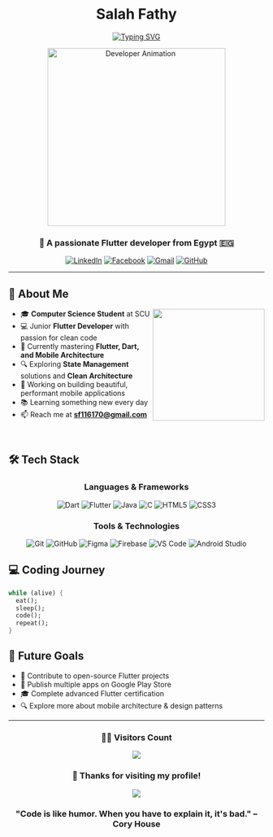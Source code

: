 <div align="center">
  
  # Salah Fathy
  
  [![Typing SVG](https://readme-typing-svg.herokuapp.com?font=Poppins&weight=600&size=30&duration=4000&pause=1000&color=6C63FF&center=true&vCenter=true&random=false&width=600&height=70&lines=Welcome+to+My+GitHub!;Junior+Flutter+Developer;Computer+Science+Student;Mobile+App+Enthusiast)](https://git.io/typing-svg)
  
  <img src="https://i.pinimg.com/originals/3f/7e/4e/3f7e4eff7c96e9fe4b8b4b1ff3f7bdb5.gif" width="350" alt="Developer Animation"/>
  
  ### 📱 A passionate Flutter developer from Egypt 🇪🇬
  
</div>

<div align="center">
  
  [![LinkedIn](https://img.shields.io/badge/LinkedIn-0077B5?style=for-the-badge&logo=linkedin&logoColor=white)](https://linkedin.com/in/salah-fathy)
  [![Facebook](https://img.shields.io/badge/Facebook-1877F2?style=for-the-badge&logo=facebook&logoColor=white)](https://fb.com/eng-salahfathy)
  [![Gmail](https://img.shields.io/badge/Gmail-D14836?style=for-the-badge&logo=gmail&logoColor=white)](mailto:sf116170@gmail.com)
  [![GitHub](https://img.shields.io/badge/GitHub-100000?style=for-the-badge&logo=github&logoColor=white)](https://github.com/salahfathy)
  
</div>

---

## 💫 About Me

<img align="right" src="https://raw.githubusercontent.com/TheDudeThatCode/TheDudeThatCode/master/Assets/Developer.gif" width="220"/>

- 🎓 **Computer Science Student** at SCU
- 💻 Junior **Flutter Developer** with passion for clean code
- 🌱 Currently mastering **Flutter, Dart, and Mobile Architecture**
- 🔍 Exploring **State Management** solutions and **Clean Architecture**
- 🚀 Working on building beautiful, performant mobile applications
- 📚 Learning something new every day
- 📫 Reach me at **sf116170@gmail.com**

<br/>

## 🛠️ Tech Stack

<div align="center">
  
  ### Languages & Frameworks
  
  ![Dart](https://img.shields.io/badge/Dart-0175C2?style=for-the-badge&logo=dart&logoColor=white)
  ![Flutter](https://img.shields.io/badge/Flutter-02569B?style=for-the-badge&logo=flutter&logoColor=white)
  ![Java](https://img.shields.io/badge/Java-ED8B00?style=for-the-badge&logo=java&logoColor=white)
  ![C](https://img.shields.io/badge/C-00599C?style=for-the-badge&logo=c&logoColor=white)
  ![HTML5](https://img.shields.io/badge/HTML5-E34F26?style=for-the-badge&logo=html5&logoColor=white)
  ![CSS3](https://img.shields.io/badge/CSS3-1572B6?style=for-the-badge&logo=css3&logoColor=white)
  
  ### Tools & Technologies
  
  ![Git](https://img.shields.io/badge/Git-F05032?style=for-the-badge&logo=git&logoColor=white)
  ![GitHub](https://img.shields.io/badge/GitHub-100000?style=for-the-badge&logo=github&logoColor=white)
  ![Figma](https://img.shields.io/badge/Figma-F24E1E?style=for-the-badge&logo=figma&logoColor=white)
  ![Firebase](https://img.shields.io/badge/Firebase-FFCA28?style=for-the-badge&logo=firebase&logoColor=black)
  ![VS Code](https://img.shields.io/badge/VS_Code-0078D4?style=for-the-badge&logo=visual%20studio%20code&logoColor=white)
  ![Android Studio](https://img.shields.io/badge/Android_Studio-3DDC84?style=for-the-badge&logo=android-studio&logoColor=white)
  
</div>

## 💻 Coding Journey

```dart
while (alive) {
  eat();
  sleep();
  code();
  repeat();
}
```

## 🎯 Future Goals

- 🌟 Contribute to open-source Flutter projects
- 📱 Publish multiple apps on Google Play Store
- 🎓 Complete advanced Flutter certification
- 🔍 Explore more about mobile architecture & design patterns

---

<div align="center">
  
  ### 👨‍💻 Visitors Count
  
  <img src="https://profile-counter.glitch.me/salahfathy/count.svg" />
  
  ### 🎉 Thanks for visiting my profile!
  
  <img src="https://raw.githubusercontent.com/BrunnerLivio/brunnerlivio/master/images/marquee.svg" />
  
</div>

<div align="center">
  
  ### "Code is like humor. When you have to explain it, it's bad." – Cory House
  
</div>
